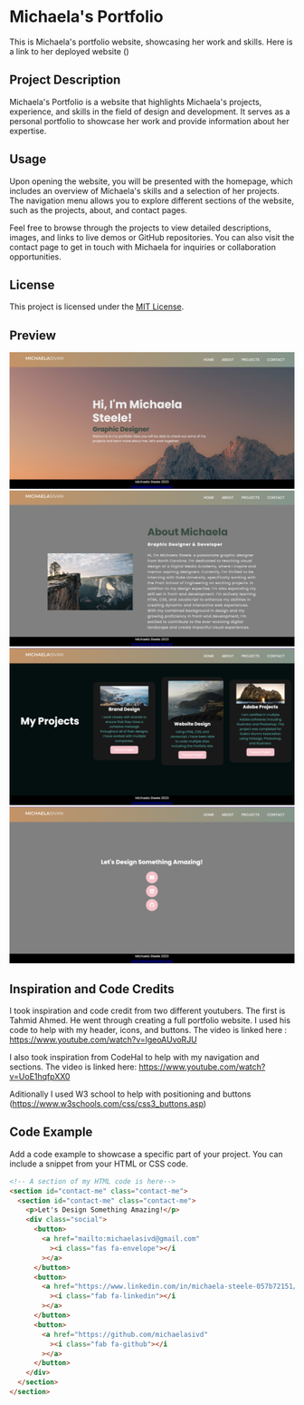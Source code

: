 # Michaela's Portfolio

This is Michaela's portfolio website, showcasing her work and skills. Here is a link to her deployed website ()

## Project Description

Michaela's Portfolio is a website that highlights Michaela's projects, experience, and skills in the field of design and development. It serves as a personal portfolio to showcase her work and provide information about her expertise.

## Usage

Upon opening the website, you will be presented with the homepage, which includes an overview of Michaela's skills and a selection of her projects. The navigation menu allows you to explore different sections of the website, such as the projects, about, and contact pages.

Feel free to browse through the projects to view detailed descriptions, images, and links to live demos or GitHub repositories. You can also visit the contact page to get in touch with Michaela for inquiries or collaboration opportunities.

## License

This project is licensed under the [MIT License](LICENSE).

## Preview

<img src="assets/FinalProduct/home-final.png" alt="Home Page Final Version">
<img src="assets/FinalProduct/aboutme-final.png" alt="About Me Page Final Version">
<img src="assets/FinalProduct/myprojects-final.png" alt="My Projects Page Final Version">
<img src="assets/FinalProduct/contact-footer-final.png" alt="Contact Page Final Version">

## Inspiration and Code Credits

I took inspiration and code credit from two different youtubers. The first is Tahmid Ahmed. He went through creating a full portfolio website. I used his code to help with my header, icons, and buttons. The video is linked here : https://www.youtube.com/watch?v=lgeoAUvoRJU

I also took inspiration from CodeHal to help with my navigation and sections. The video is linked here: https://www.youtube.com/watch?v=UoE1hqfpXX0

Aditionally I used W3 school to help with positioning and buttons (https://www.w3schools.com/css/css3_buttons.asp)

## Code Example

Add a code example to showcase a specific part of your project. You can include a snippet from your HTML or CSS code.

```html
<!-- A section of my HTML code is here-->
<section id="contact-me" class="contact-me">
  <section id="contact-me" class="contact-me">
    <p>Let's Design Something Amazing!</p>
    <div class="social">
      <button>
        <a href="mailto:michaelasivd@gmail.com"
          ><i class="fas fa-envelope"></i
        ></a>
      </button>
      <button>
        <a href="https://www.linkedin.com/in/michaela-steele-057b72151/"
          ><i class="fab fa-linkedin"></i
        ></a>
      </button>
      <button>
        <a href="https://github.com/michaelasivd"
          ><i class="fab fa-github"></i
        ></a>
      </button>
    </div>
  </section>
</section>
```
